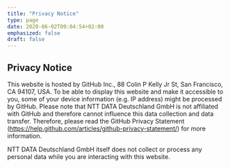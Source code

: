 ```yaml
---
title: "Privacy Notice"
type: page
date: 2020-06-02T09:04:54+02:00
emphasized: false
draft: false
---
```


## Privacy Notice

This website is hosted by GitHub Inc., 88 Colin P Kelly Jr St, San Francisco, CA 94107, USA. 
To be able to display this website and make it accessible to you, 
some of your device information (e.g. IP address) might be processed by GitHub. 
Please note that NTT DATA Deutschland GmbH is not affiliated with GitHub and therefore 
cannot influence this data collection and data transfer. 
Therefore, please read the GitHub Privacy Statement (https://help.github.com/articles/github-privacy-statement/) for more information.

NTT DATA Deutschland GmbH itself does not collect or process any personal data while you are interacting with this website. 